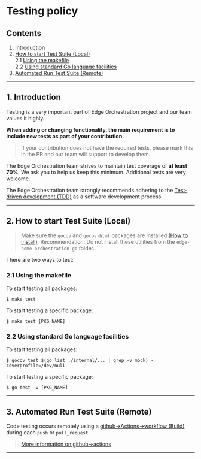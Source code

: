 # Testing policy
## Contents
1. [Introduction](#1-introduction)
2. [How to start Test Suite (Local)](#2-how-to-start-test-suite-local)  
    2.1 [Using the makefile](#21-using-the-makefile)  
    2.2 [Using standard Go language facilities](#22-using-standard-go-language-facilities)  
3. [Automated Run Test Suite (Remote)](#3-automated-run-test-suite-remote)  

---

## 1. Introduction

Testing is a very important part of Edge Orchestration project and our team values it highly.

**When adding or changing functionality, the main requirement is to include new tests as part of your contribution.**
> If your contribution does not have the required tests, please mark this in the PR and our team will support to develop them.

The Edge Orchestration team strives to maintain test coverage of **at least 70%**. We ask you to help us keep this minimum. Additional tests are very welcome.

The Edge Orchestration team strongly recommends adhering to the [Test-driven development (TDD)](https://en.wikipedia.org/wiki/Test-driven_development) as a software development process.

---

## 2. How to start Test Suite (Local)

> Make sure the `gocov` and `gocov-html` packages are installed [(How to install)](https://github.com/matm/gocov-html#installation). Recommendation: Do not install these utilities from the `edge-home-orchestration-go` folder.

There are two ways to test:
### 2.1 Using the makefile
To start testing all packages:
```
$ make test
```
To start testing a specific package:
```
$ make test [PKG_NAME]
```

### 2.2 Using standard Go language facilities
To start testing all packages:
```
$ gocov test $(go list ./internal/... | grep -v mock) -coverprofile=/dev/null
```
To start testing a specific package:
```
$ go test -v [PKG_NAME]
```


---

## 3. Automated Run Test Suite (Remote)

Code testing occurs remotely using a [github->Actions->workflow (Build)](https://github.com/lf-edge/edge-home-orchestration-go/actions) during each `push` or `pull_request`.

> [More information on github->actions](https://docs.github.com/en/actions) 
---
 
